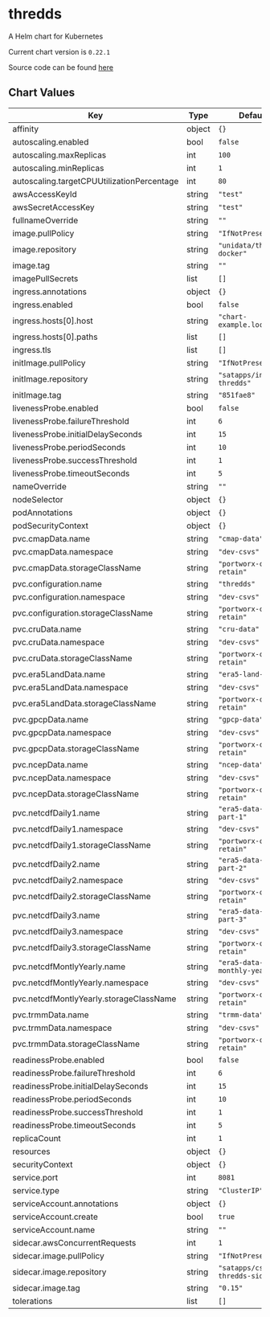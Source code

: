 thredds
=======
A Helm chart for Kubernetes

Current chart version is `0.22.1`

Source code can be found [here](https://www.unidata.ucar.edu/software/tds/)



## Chart Values

| Key | Type | Default | Description |
|-----|------|---------|-------------|
| affinity | object | `{}` |  |
| autoscaling.enabled | bool | `false` |  |
| autoscaling.maxReplicas | int | `100` |  |
| autoscaling.minReplicas | int | `1` |  |
| autoscaling.targetCPUUtilizationPercentage | int | `80` |  |
| awsAccessKeyId | string | `"test"` |  |
| awsSecretAccessKey | string | `"test"` |  |
| fullnameOverride | string | `""` |  |
| image.pullPolicy | string | `"IfNotPresent"` |  |
| image.repository | string | `"unidata/thredds-docker"` |  |
| image.tag | string | `""` |  |
| imagePullSecrets | list | `[]` |  |
| ingress.annotations | object | `{}` |  |
| ingress.enabled | bool | `false` |  |
| ingress.hosts[0].host | string | `"chart-example.local"` |  |
| ingress.hosts[0].paths | list | `[]` |  |
| ingress.tls | list | `[]` |  |
| initImage.pullPolicy | string | `"IfNotPresent"` |  |
| initImage.repository | string | `"satapps/init-thredds"` |  |
| initImage.tag | string | `"851fae8"` |  |
| livenessProbe.enabled | bool | `false` |  |
| livenessProbe.failureThreshold | int | `6` |  |
| livenessProbe.initialDelaySeconds | int | `15` |  |
| livenessProbe.periodSeconds | int | `10` |  |
| livenessProbe.successThreshold | int | `1` |  |
| livenessProbe.timeoutSeconds | int | `5` |  |
| nameOverride | string | `""` |  |
| nodeSelector | object | `{}` |  |
| podAnnotations | object | `{}` |  |
| podSecurityContext | object | `{}` |  |
| pvc.cmapData.name | string | `"cmap-data"` |  |
| pvc.cmapData.namespace | string | `"dev-csvs"` |  |
| pvc.cmapData.storageClassName | string | `"portworx-csi-sc-retain"` |  |
| pvc.configuration.name | string | `"thredds"` |  |
| pvc.configuration.namespace | string | `"dev-csvs"` |  |
| pvc.configuration.storageClassName | string | `"portworx-csi-sc-retain"` |  |
| pvc.cruData.name | string | `"cru-data"` |  |
| pvc.cruData.namespace | string | `"dev-csvs"` |  |
| pvc.cruData.storageClassName | string | `"portworx-csi-sc-retain"` |  |
| pvc.era5LandData.name | string | `"era5-land-data"` |  |
| pvc.era5LandData.namespace | string | `"dev-csvs"` |  |
| pvc.era5LandData.storageClassName | string | `"portworx-csi-sc-retain"` |  |
| pvc.gpcpData.name | string | `"gpcp-data"` |  |
| pvc.gpcpData.namespace | string | `"dev-csvs"` |  |
| pvc.gpcpData.storageClassName | string | `"portworx-csi-sc-retain"` |  |
| pvc.ncepData.name | string | `"ncep-data"` |  |
| pvc.ncepData.namespace | string | `"dev-csvs"` |  |
| pvc.ncepData.storageClassName | string | `"portworx-csi-sc-retain"` |  |
| pvc.netcdfDaily1.name | string | `"era5-data-daily-part-1"` |  |
| pvc.netcdfDaily1.namespace | string | `"dev-csvs"` |  |
| pvc.netcdfDaily1.storageClassName | string | `"portworx-csi-sc-retain"` |  |
| pvc.netcdfDaily2.name | string | `"era5-data-daily-part-2"` |  |
| pvc.netcdfDaily2.namespace | string | `"dev-csvs"` |  |
| pvc.netcdfDaily2.storageClassName | string | `"portworx-csi-sc-retain"` |  |
| pvc.netcdfDaily3.name | string | `"era5-data-daily-part-3"` |  |
| pvc.netcdfDaily3.namespace | string | `"dev-csvs"` |  |
| pvc.netcdfDaily3.storageClassName | string | `"portworx-csi-sc-retain"` |  |
| pvc.netcdfMontlyYearly.name | string | `"era5-data-monthly-yearly"` |  |
| pvc.netcdfMontlyYearly.namespace | string | `"dev-csvs"` |  |
| pvc.netcdfMontlyYearly.storageClassName | string | `"portworx-csi-sc-retain"` |  |
| pvc.trmmData.name | string | `"trmm-data"` |  |
| pvc.trmmData.namespace | string | `"dev-csvs"` |  |
| pvc.trmmData.storageClassName | string | `"portworx-csi-sc-retain"` |  |
| readinessProbe.enabled | bool | `false` |  |
| readinessProbe.failureThreshold | int | `6` |  |
| readinessProbe.initialDelaySeconds | int | `15` |  |
| readinessProbe.periodSeconds | int | `10` |  |
| readinessProbe.successThreshold | int | `1` |  |
| readinessProbe.timeoutSeconds | int | `5` |  |
| replicaCount | int | `1` |  |
| resources | object | `{}` |  |
| securityContext | object | `{}` |  |
| service.port | int | `8081` |  |
| service.type | string | `"ClusterIP"` |  |
| serviceAccount.annotations | object | `{}` |  |
| serviceAccount.create | bool | `true` |  |
| serviceAccount.name | string | `""` |  |
| sidecar.awsConcurrentRequests | int | `1` |  |
| sidecar.image.pullPolicy | string | `"IfNotPresent"` |  |
| sidecar.image.repository | string | `"satapps/csvs-thredds-sidecar"` |  |
| sidecar.image.tag | string | `"0.15"` |  |
| tolerations | list | `[]` |  |
